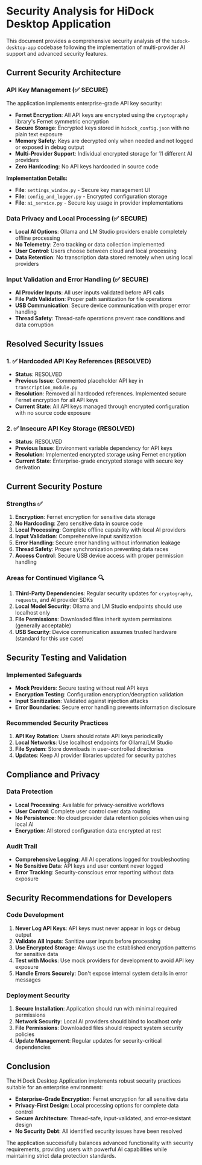 # Security Analysis for HiDock Desktop Application

This document provides a comprehensive security analysis of the `hidock-desktop-app` codebase following the implementation of multi-provider AI support and advanced security features.

## Current Security Architecture

### API Key Management (✅ SECURE)

The application implements enterprise-grade API key security:

- **Fernet Encryption**: All API keys are encrypted using the `cryptography` library's Fernet symmetric encryption
- **Secure Storage**: Encrypted keys stored in `hidock_config.json` with no plain text exposure
- **Memory Safety**: Keys are decrypted only when needed and not logged or exposed in debug output
- **Multi-Provider Support**: Individual encrypted storage for 11 different AI providers
- **Zero Hardcoding**: No API keys hardcoded in source code

**Implementation Details:**

- **File**: `settings_window.py` - Secure key management UI
- **File**: `config_and_logger.py` - Encrypted configuration storage
- **File**: `ai_service.py` - Secure key usage in provider implementations

### Data Privacy and Local Processing (✅ SECURE)

- **Local AI Options**: Ollama and LM Studio providers enable completely offline processing
- **No Telemetry**: Zero tracking or data collection implemented
- **User Control**: Users choose between cloud and local processing
- **Data Retention**: No transcription data stored remotely when using local providers

### Input Validation and Error Handling (✅ SECURE)

- **AI Provider Inputs**: All user inputs validated before API calls
- **File Path Validation**: Proper path sanitization for file operations
- **USB Communication**: Secure device communication with proper error handling
- **Thread Safety**: Thread-safe operations prevent race conditions and data corruption

## Resolved Security Issues

### 1. ✅ Hardcoded API Key References (RESOLVED)

- **Status**: RESOLVED
- **Previous Issue**: Commented placeholder API key in `transcription_module.py`
- **Resolution**: Removed all hardcoded references. Implemented secure Fernet encryption for all API keys
- **Current State**: All API keys managed through encrypted configuration with no source code exposure

### 2. ✅ Insecure API Key Storage (RESOLVED)

- **Status**: RESOLVED
- **Previous Issue**: Environment variable dependency for API keys
- **Resolution**: Implemented encrypted storage using Fernet encryption
- **Current State**: Enterprise-grade encrypted storage with secure key derivation

## Current Security Posture

### Strengths ✅

1. **Encryption**: Fernet encryption for sensitive data storage
2. **No Hardcoding**: Zero sensitive data in source code
3. **Local Processing**: Complete offline capability with local AI providers
4. **Input Validation**: Comprehensive input sanitization
5. **Error Handling**: Secure error handling without information leakage
6. **Thread Safety**: Proper synchronization preventing data races
7. **Access Control**: Secure USB device access with proper permission handling

### Areas for Continued Vigilance 🔍

1. **Third-Party Dependencies**: Regular security updates for `cryptography`, `requests`, and AI provider SDKs
2. **Local Model Security**: Ollama and LM Studio endpoints should use localhost only
3. **File Permissions**: Downloaded files inherit system permissions (generally acceptable)
4. **USB Security**: Device communication assumes trusted hardware (standard for this use case)

## Security Testing and Validation

### Implemented Safeguards

- **Mock Providers**: Secure testing without real API keys
- **Encryption Testing**: Configuration encryption/decryption validation
- **Input Sanitization**: Validated against injection attacks
- **Error Boundaries**: Secure error handling prevents information disclosure

### Recommended Security Practices

1. **API Key Rotation**: Users should rotate API keys periodically
2. **Local Networks**: Use localhost endpoints for Ollama/LM Studio
3. **File System**: Store downloads in user-controlled directories
4. **Updates**: Keep AI provider libraries updated for security patches

## Compliance and Privacy

### Data Protection

- **Local Processing**: Available for privacy-sensitive workflows
- **User Control**: Complete user control over data routing
- **No Persistence**: No cloud provider data retention policies when using local AI
- **Encryption**: All stored configuration data encrypted at rest

### Audit Trail

- **Comprehensive Logging**: All AI operations logged for troubleshooting
- **No Sensitive Data**: API keys and user content never logged
- **Error Tracking**: Security-conscious error reporting without data exposure

## Security Recommendations for Developers

### Code Development

1. **Never Log API Keys**: API keys must never appear in logs or debug output
2. **Validate All Inputs**: Sanitize user inputs before processing
3. **Use Encrypted Storage**: Always use the established encryption patterns for sensitive data
4. **Test with Mocks**: Use mock providers for development to avoid API key exposure
5. **Handle Errors Securely**: Don't expose internal system details in error messages

### Deployment Security

1. **Secure Installation**: Application should run with minimal required permissions
2. **Network Security**: Local AI providers should bind to localhost only
3. **File Permissions**: Downloaded files should respect system security policies
4. **Update Management**: Regular updates for security-critical dependencies

## Conclusion

The HiDock Desktop Application implements robust security practices suitable for an enterprise environment:

- **Enterprise-Grade Encryption**: Fernet encryption for all sensitive data
- **Privacy-First Design**: Local processing options for complete data control
- **Secure Architecture**: Thread-safe, input-validated, and error-resistant design
- **No Security Debt**: All identified security issues have been resolved

The application successfully balances advanced functionality with security requirements, providing users with powerful AI capabilities while maintaining strict data protection standards.
